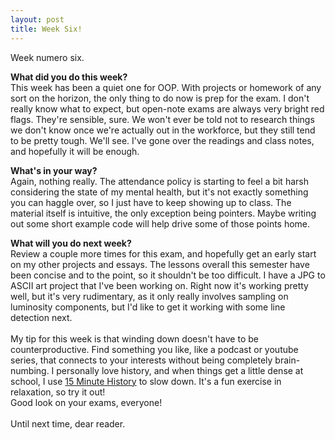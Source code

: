 ```yaml
---
layout: post
title: Week Six!
---
```


Week numero six.
<br>

<b>What did you do this week?</b>
<br>This week has been a quiet one for OOP. With projects or homework of any sort on the horizon, the only thing to do now is prep for the exam. I don't really know what to expect, but open-note exams are always very bright red flags. They're sensible, sure. We won't ever be told not to research things we don't know once we're actually out in the workforce, but they still tend to be pretty tough. We'll see. I've gone over the readings and class notes, and hopefully it will be enough.<br>

<b>What's in your way?</b>
<br>Again, nothing really. The attendance policy is starting to feel a bit harsh considering the state of my mental health, but it's not exactly something you can haggle over, so I just have to keep showing up to class. The material itself is intuitive, the only exception being pointers. Maybe writing out some short example code will help drive some of those points home.<br>

<b>What will you do next week?</b>
<br>Review a couple more times for this exam, and hopefully get an early start on my other projects and essays. The lessons overall this semester have been concise and to the point, so it shouldn't be too difficult. I have a JPG to ASCII art project that I've been working on. Right now it's working pretty well, but it's very rudimentary, as it only really involves sampling on luminosity components, but I'd like to get it working with some line detection next.<br>
<br>
My tip for this week is that winding down doesn't have to be counterproductive. Find something you like, like a podcast or youtube series, that connects to your interests without being completely brain-numbing. I personally love history, and when things get a little dense at school, I use <a href="http://15minutehistory.org/">15 Minute History</a> to slow down. It's a fun exercise in relaxation, so try it out!
<br>
Good look on your exams, everyone!
<br><br>
Until next time, dear reader.
